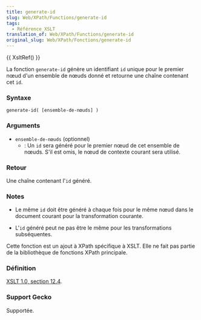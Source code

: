 ```yaml
---
title: generate-id
slug: Web/XPath/Functions/generate-id
tags:
  - Référence_XSLT
translation_of: Web/XPath/Functions/generate-id
original_slug: Web/XPath/Fonctions/generate-id
---
```

{{ XsltRef() }}

La fonction `generate-id` génère un identifiant `id` unique pour le premier nœud d'un ensemble de nœuds donné et retourne une chaîne contenant cet `id`.

### Syntaxe

    generate-id( [ensemble-de-nœuds] )

### Arguments

- `ensemble-de-nœuds` (optionnel)
  - : Un `id` sera généré pour le premier nœud de cet ensemble de nœuds. S'il est omis, le nœud de contexte courant sera utilisé.

### Retour

Une chaîne contenant l'`id` généré.

### Notes

- Le même `id` doit être généré à chaque fois pour le même nœud dans le document courant pour la transformation courante.

<!---->

- L'`id` généré peut ne pas être le même pour les transformations subséquentes.

Cette fonction est un ajout à XPath spécifique à XSLT. Elle ne fait pas partie de la bibliothèque de fonctions XPath principale.

### Définition

[XSLT 1.0, section 12.4](http://www.w3.org/TR/xslt#function-generate-id).

### Support Gecko

Supportée.
